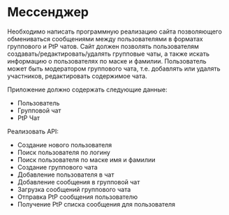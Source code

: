 # Мессенджер
Необходимо написать программную реализацию сайта позволяющего обмениваться сообщениями между пользователями в форматах группового и PtP чатов. Сайт должен позволять пользователям создавать/редактировать/удалять групповые чаты, а также искать информацию о пользователях по маске и фамилии. Пользователь может быть модератором группового чата, т.е. добавлять или удалять участников, редактировать содержимое чата.

Приложение должно содержать следующие данные:

* Пользователь
* Групповой чат 
* PtP Чат

Реализовать API:

* Создание нового пользователя
* Поиск пользователя по логину
* Поиск пользователя по маске имя и фамилии
* Создание группового чата
* Добавление пользователя в чат
* Добавление сообщения в групповой чат
* Загрузка сообщений группового чата
* Отправка PtP сообщения пользователю
* Получение PtP списка сообщения для пользователя
